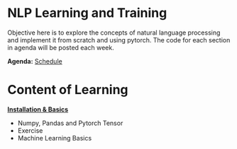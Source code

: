 # NLP Learning and Training	

Objective here is to explore the concepts of natural language processing and implement it from scratch and using pytorch. 
The code for each section in agenda will be posted each week.

**Agenda:**   [Schedule](https://docs.google.com/spreadsheets/d/e/2PACX-1vRUKQjc-KC9A639-4cso1ZjWVLbk1JozwmdsU8txZRgitRAubHn6CWB0OqgkYqBOOEXgqVSYKCnat8L/pubhtml)


# Content of Learning

[__Installation & Basics__](https://github.com/barathvaj/NLP-Learning-And-Training/tree/master/Installation%20and%20Basics)

- Numpy, Pandas and Pytorch Tensor
- Exercise
- Machine Learning Basics
